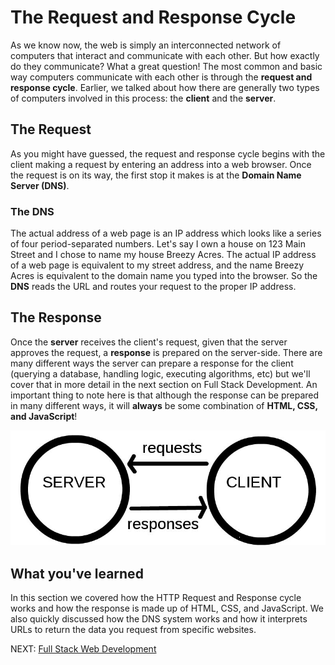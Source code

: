 # The Request and Response Cycle

As we know now, the web is simply an interconnected network of computers that interact and communicate with each other. But how exactly do they communicate? What a great question! The most common and basic way computers communicate with each other is through the **request and response cycle**. Earlier, we talked about how there are generally two types of computers involved in this process: the **client** and the **server**.

## The Request

As you might have guessed, the request and response cycle begins with the client making a request by entering an address into a web browser. Once the request is on its way, the first stop it makes is at the **Domain Name Server (DNS)**.

### The DNS

The actual address of a web page is an IP address which looks like a series of four period-separated numbers. Let's say I own a house on 123 Main Street and I chose to name my house Breezy Acres. The actual IP address of a web page is equivalent to my street address, and the name Breezy Acres is equivalent to the domain name you typed into the browser. So the **DNS** reads the URL and routes your request to the proper IP address.

## The Response

Once the **server** receives the client's request, given that the server approves the request, a **response** is prepared on the server-side. There are many different ways the server can prepare a response for the client (querying a database, handling logic, executing algorithms, etc) but we'll cover that in more detail in the next section on Full Stack Development. An important thing to note here is that although the response can be prepared in many different ways, it will **always** be some combination of **HTML, CSS, and JavaScript**!

![Client Server](../images/client-server.jpg)

## What you've learned

In this section we covered how the HTTP Request and Response cycle works and how the response is made up of HTML, CSS, and JavaScript. We also quickly discussed how the DNS system works and how it interprets URLs to return the data you request from specific websites.

NEXT: [Full Stack Web Development](./full_stack.md)
